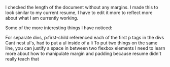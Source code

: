 I checked the length of the document without any margins.
I made this to look similar to my current resume, I have to edit it more to reflect more about what I am currently working.

Some of the more interesting things I have noticed:

For separate divs, p:first-child referenced each of the first p tags in the divs
Cant nest ul's, had to put a ul inside of a li 
To put two things on the same line, you can justify a space in between two flexbox elements
I need to learn more about how to manipulate margin and padding because resume didn't really teach that 